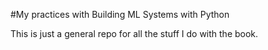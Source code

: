 #My practices with Building ML Systems with Python

This is just a general repo for all the stuff I do with the book.

